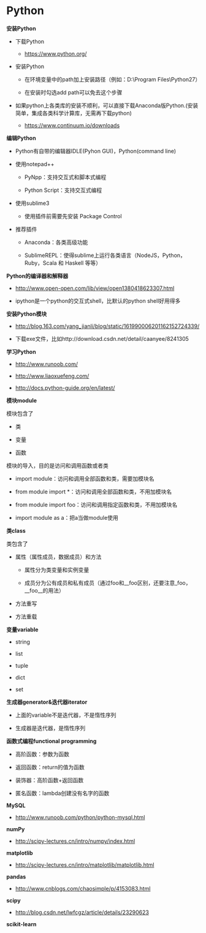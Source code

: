 ﻿# Python

**安装Python**

 - 下载Python
  
   - https://www.python.org/
 
 - 安装Python
 
   - 在环境变量中的path加上安装路径（例如：D:\Program Files\Python27）
   
   - 在安装时勾选add path可以免去这个步骤
 
 - 如果python上各类库的安装不顺利，可以直接下载Anaconda版Python.(安装简单，集成各类科学计算库，无需再下载python)
 
   - https://www.continuum.io/downloads

**编辑Python**

 - Python有自带的编辑器IDLE(Pyhon GUI)，Python(command line)
 
 - 使用notepad++

   - PyNpp：支持交互式和脚本式编程
 
   - Python Script：支持交互式编程
 
 - 使用sublime3
 
   - 使用插件前需要先安装 Package Control

 - 推荐插件
  
    - Anaconda：各类高级功能
  
    - SublimeREPL：使得sublime上运行各类语言（NodeJS，Python，Ruby，Scala 和 Haskell 等等）

**Python的编译器和解释器**

 - http://www.open-open.com/lib/view/open1380418623307.html

 - ipython是一个python的交互式shell，比默认的python shell好用得多

**安装Python模块**

 -  http://blog.163.com/yang_jianli/blog/static/161990006201162152724339/

 - 下载exe文件，比如http://download.csdn.net/detail/caanyee/8241305

**学习Python**
 
 - http://www.runoob.com/
 
 - http://www.liaoxuefeng.com/

 - http://docs.python-guide.org/en/latest/

**模块module**

模块包含了

 - 类
 
 - 变量

 - 函数
 
模块的导入，目的是访问和调用函数或者类

 - import module：访问和调用全部函数和类，需要加模块名
 
 - from module import *：访问和调用全部函数和类，不用加模块名
 
 - from module import foo：访问和调用指定函数和类，不用加模块名

 - import module as a：把a当做module使用

**类class**

类包含了

 - 属性（属性成员，数据成员）和方法

   - 属性分为类变量和实例变量
  
   - 成员分为公有成员和私有成员（通过foo和\__foo区别，还要注意\_foo，\__foo\__的用法）
 
 - 方法重写
 
 - 方法重载 

**变量variable**

 - string

 - list
 
 - tuple
 
 - dict
 
 - set
 
**生成器generator&迭代器iterator**

 - 上面的variable不是迭代器，不是惰性序列
 
 - 生成器是迭代器，是惰性序列 

**函数式编程functional programming**

 - 高阶函数：参数为函数
 
 - 返回函数：return的值为函数
 
 - 装饰器：高阶函数+返回函数
 
 - 匿名函数：lambda创建没有名字的函数

**MySQL**

 - http://www.runoob.com/python/python-mysql.html
 
**numPy**

 - http://scipy-lectures.cn/intro/numpy/index.html

**matplotlib**

 - http://scipy-lectures.cn/intro/matplotlib/matplotlib.html

**pandas**

 - http://www.cnblogs.com/chaosimple/p/4153083.html

**scipy**

 - http://blog.csdn.net/lwfcgz/article/details/23290623

**scikit-learn**